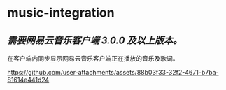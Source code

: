 # music-integration
## _*需要网易云音乐客户端 3.0.0 及以上版本。*_
在客户端内同步显示网易云音乐客户端正在播放的音乐及歌词。

https://github.com/user-attachments/assets/88b03f33-32f2-4671-b7ba-81614e441d24

